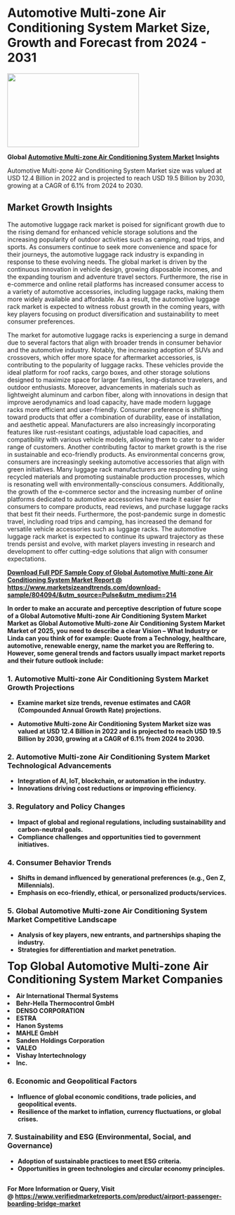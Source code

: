 <H1>Automotive Multi-zone Air Conditioning System Market Size, Growth and Forecast from 2024 - 2031</H1><img class="aligncenter size-medium wp-image-584254" src="https://thirdeyenews.in/wp-content/uploads/2024/09/Global-Market-Research-300x168.jpeg" alt="" width="300" height="168" /><p><strong>Global&nbsp;<a href="https://www.marketsizeandtrends.com/download-sample/804094/&amp;utm_source=Pulse&amp;utm_medium=214">Automotive Multi-zone Air Conditioning System Market</a> Insights</strong></p><p>Automotive Multi-zone Air Conditioning System Market size was valued at USD 12.4 Billion in 2022 and is projected to reach USD 19.5 Billion by 2030, growing at a CAGR of 6.1% from 2024 to 2030.</p><p><h2>Market Growth Insights</h2> <p>The automotive luggage rack market is poised for significant growth due to the rising demand for enhanced vehicle storage solutions and the increasing popularity of outdoor activities such as camping, road trips, and sports. As consumers continue to seek more convenience and space for their journeys, the automotive luggage rack industry is expanding in response to these evolving needs. The global market is driven by the continuous innovation in vehicle design, growing disposable incomes, and the expanding tourism and adventure travel sectors. Furthermore, the rise in e-commerce and online retail platforms has increased consumer access to a variety of automotive accessories, including luggage racks, making them more widely available and affordable. As a result, the automotive luggage rack market is expected to witness robust growth in the coming years, with key players focusing on product diversification and sustainability to meet consumer preferences.</p> <p><strong><a href="#"></a></strong></p> <p>The market for automotive luggage racks is experiencing a surge in demand due to several factors that align with broader trends in consumer behavior and the automotive industry. Notably, the increasing adoption of SUVs and crossovers, which offer more space for aftermarket accessories, is contributing to the popularity of luggage racks. These vehicles provide the ideal platform for roof racks, cargo boxes, and other storage solutions designed to maximize space for larger families, long-distance travelers, and outdoor enthusiasts. Moreover, advancements in materials such as lightweight aluminum and carbon fiber, along with innovations in design that improve aerodynamics and load capacity, have made modern luggage racks more efficient and user-friendly. Consumer preference is shifting toward products that offer a combination of durability, ease of installation, and aesthetic appeal. Manufacturers are also increasingly incorporating features like rust-resistant coatings, adjustable load capacities, and compatibility with various vehicle models, allowing them to cater to a wider range of customers. Another contributing factor to market growth is the rise in sustainable and eco-friendly products. As environmental concerns grow, consumers are increasingly seeking automotive accessories that align with green initiatives. Many luggage rack manufacturers are responding by using recycled materials and promoting sustainable production processes, which is resonating well with environmentally-conscious consumers. Additionally, the growth of the e-commerce sector and the increasing number of online platforms dedicated to automotive accessories have made it easier for consumers to compare products, read reviews, and purchase luggage racks that best fit their needs. Furthermore, the post-pandemic surge in domestic travel, including road trips and camping, has increased the demand for versatile vehicle accessories such as luggage racks. The automotive luggage rack market is expected to continue its upward trajectory as these trends persist and evolve, with market players investing in research and development to offer cutting-edge solutions that align with consumer expectations.</p> <p><strong><a href="#"></p><p><span class=""><strong>Download Full PDF Sample Copy of Global Automotive Multi-zone Air Conditioning System Market Report</strong> @ <a href="https://www.marketsizeandtrends.com/download-sample/804094/&amp;utm_source=Pulse&amp;utm_medium=214" target="_blank">https://www.marketsizeandtrends.com/download-sample/804094/&amp;utm_source=Pulse&amp;utm_medium=214</a></span></p><p>In order to make an accurate and perceptive description of future scope of a Global&nbsp;Automotive Multi-zone Air Conditioning System Market Market as Global&nbsp;Automotive Multi-zone Air Conditioning System Market Market of 2025, you need to describe a clear Vision &ndash; What Industry or Linda can you think of for example: Quote from a Technology, healthcare, automotive, renewable energy, name the market you are Reffering to. However, some general trends and factors usually impact market reports and their future outlook include:</p><h3>1.&nbsp;<strong>Automotive Multi-zone Air Conditioning System Market Growth Projections</strong></h3><ul><li>Examine market size trends, revenue estimates and CAGR (Compounded Annual Growth Rate) projections.</li><li><p>Automotive Multi-zone Air Conditioning System Market size was valued at USD 12.4 Billion in 2022 and is projected to reach USD 19.5 Billion by 2030, growing at a CAGR of 6.1% from 2024 to 2030.</p></li></ul><h3>2.&nbsp;<strong>Automotive Multi-zone Air Conditioning System Market Technological Advancements</strong></h3><ul><li>Integration of AI, IoT, blockchain, or automation in the industry.</li><li>Innovations driving cost reductions or improving efficiency.</li></ul><h3>3.&nbsp;<strong>Regulatory and Policy Changes</strong></h3><ul><li>Impact of global and regional regulations, including sustainability and carbon-neutral goals.</li><li>Compliance challenges and opportunities tied to government initiatives.</li></ul><h3>4.&nbsp;<strong>Consumer Behavior Trends</strong></h3><ul><li>Shifts in demand influenced by generational preferences (e.g., Gen Z, Millennials).</li><li>Emphasis on eco-friendly, ethical, or personalized products/services.</li></ul><h3>5.&nbsp;<strong>Global Automotive Multi-zone Air Conditioning System Market Competitive Landscape</strong></h3><ul><li>Analysis of key players, new entrants, and partnerships shaping the industry.</li><li>Strategies for differentiation and market penetration.</li></ul><p data-pm-slice="1 1 []"><span style="color: inherit; font-family: inherit; font-size: 25px;">Top Global Automotive Multi-zone Air Conditioning System Market Companies</span></p><div class="" data-test-id=""><p><li>Air International Thermal Systems</li><li> Behr-Hella Thermocontrol GmbH</li><li> DENSO CORPORATION</li><li> ESTRA</li><li> Hanon Systems</li><li> MAHLE GmbH</li><li> Sanden Holdings Corporation</li><li> VALEO</li><li> Vishay Intertechnology</li><li> Inc.</li></p></div><h3>6.&nbsp;<strong>Economic and Geopolitical Factors</strong></h3><ul><li>Influence of global economic conditions, trade policies, and geopolitical events.</li><li>Resilience of the market to inflation, currency fluctuations, or global crises.</li></ul><h3>7.&nbsp;<strong>Sustainability and ESG (Environmental, Social, and Governance)</strong></h3><ul><li>Adoption of sustainable practices to meet ESG criteria.</li><li>Opportunities in green technologies and circular economy principles.</li></ul><h2><strong style="font-size: 14px;">For More Information or Query, Visit @&nbsp;</strong><a style="background-color: #ffffff; font-size: 14px;" href="https://www.marketsizeandtrends.com/report/automotive-multi-zone-air-conditioning-system-market/" target="_blank">https://www.verifiedmarketreports.com/product/airport-passenger-boarding-bridge-market</a></h2>
